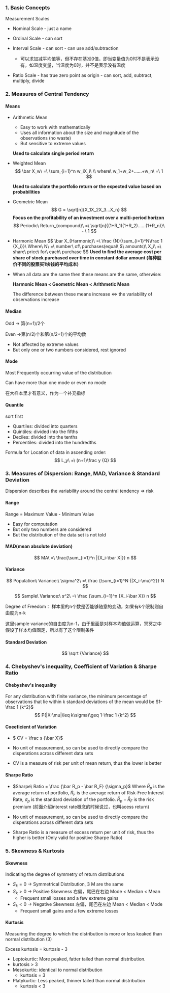 ### 1. Basic Concepts

Measurement Scales

* Nominal Scale     - just a name

* Ordinal Scale       - can sort 
* Interval Scale       - can sort - can use add/subtraction 
  * 可以求加减平均值等，但不存在基准0值，即当变量值为0时不是表示没有，如温度变量，当温度为0时，并不是表示没有温度
* Ratio Scale           - has true zero point as origin - can sort, add, subtract, multiply, divide

### 2. Measures of Central Tendency

#### Means

* Arithmetic Mean

  * Easy to work with mathematically
  * Uses all information about the size and magnitude of the observations (no waste)
  * But sensitive to extreme values

  **Used to calculate single period return**

* Weighted Mean
  $$
  \bar X_w\ =\ \sum_{i=1}^n w_iX_i\ 
  \\ where\ w_1+w_2+......+w_n\ =\ 1
  $$
  

  **Used to calculate the portfolio return or the expected value based on probabilities**

* Geometric Mean
  $$
  G = \sqrt[n]{X_1X_2X_3...X_n}
  $$
  **Focus on the profitability of an investment over a multi-period horizon**
  $$
  Periodic\ Return_{compound}\ =\ \sqrt[n]{(1+R_1)(1+R_2)......(1+R_n)}\ - \ 1
  $$
  
* Harmonic Mean
  $$
  \bar X_{Harmonic}\ =\ \frac {N}{\sum_{i=1}^N\frac 1 {X_i}}\\
  Where\ N\ =\ number\ of\ purchases(equal\ $\ amounts)\\
  X_i\ =\ share\ price\ for\ each\ purchase
  $$
  **Used to find the average cost per share of stock purchased over time in constant dollar amount (每种股价不同的股票买1块钱的平均成本)**

* When all data are the same then these means are the same, otherwise:

  **Harmonic Mean < Geometric Mean < Arithmetic Mean**

  The difference between these means increase <=> the variability of observations increase

#### Median

Odd -> 第(n+1)/2个

Even ->第(n/2)个和第(n/2+1)个的平均数

* Not affected by extreme values
* But only one or two numbers considered, rest ignored

#### Mode

Most Frequently occurring value of the distribution

Can have more than one mode or even no mode

在大样本里才有意义，作为一个补充指标

#### Quantile

sort first

* Quartiles: divided into quarters
* Quintiles: divided into the fifths
* Deciles: divided into the tenths
* Percentiles: divided into the hundredths

Formula for Location of data in ascending order:
$$
L_y\ =\ (n+1)\frac y {Q}
$$

### 3. Measures of Dispersion: Range, MAD, Variance & Standard Deviation

Dispersion describes the variability around the central tendency => risk

#### Range

Range = Maximum Value - Minimum Value

* Easy for computation
* But only two numbers are considered
* But the distribution of the data set is not told

#### MAD(mean absolute deviation)

$$
MA\ =\ \frac{\sum_{i=1}^n |{X_i-\bar X|}} n
$$

#### Variance

$$
Population\ Variance:\ \sigma^2\ =\ \frac {\sum_{i=1}^N {(X_i-\mu)^2}} N
$$

$$
Sample\ Variance:\ s^2\ =\ \frac {\sum_{i=1}^n {X_i-\bar X}} n
$$

Degree of Freedom： 样本里的n个数是否能够随意的变动，如果有k个限制则自由度为n-k

这里sample variance的自由度为n-1，由于里面是对样本均值做运算，冥冥之中假设了样本均值固定，所以有了这个限制条件

#### Standard Deviation

$$
\sqrt {Variance}
$$

### 4. Chebyshev's inequality, Coefficient of Variation & Sharpe Ratio

#### Chebyshev's inequality

For any distribution with finite variance, the minimum percentage of observations that lie within k standard deviations of the mean would be $1-\frac 1 {k^2}$
$$
P(|X-\mu|\leq k\sigma)\geq 1-\frac 1 {k^2}
$$

#### Coeeficient of Variation

* $ CV = \frac s {\bar X}$
* No unit of measurement, so can be used to directly compare the disperations across different data sets

* CV is a measure of risk per unit of mean return, thus the lower is better

#### Sharpe Ratio

* $Sharpe\ Ratio = \frac {\bar R_p - \bar R_F} {\sigma_p}$ Where $\bar R_p$ is the average return of portfolio, $\bar R_F$ is the average return of Risk-Free Interest Rate, $\sigma_p$ is the standard deviation of the portfolio. $\bar R_p - \bar R_F$ is the risk premium (前面介绍interest rate概念的时候说过，也叫acess return)
* No unit of measurement, so can be used to directly compare the disperations across different data sets

* Sharpe Ratio is a measure of excess return per unit of risk, thus the higher is better (Only valid for positive Sharpe Ratio)

### 5. Skewness & Kurtosis

#### Skewness

Indicating the degree of symmetry of return distributions

* $S_k=0$ -> Symmetrical Distribution, 3 M are the same
* $S_k>0$ -> Positive Skewness 右偏，尾巴在右边 Mode < Median < Mean
  * Frequent small losses and a few extreme gains
* $S_k<0$ -> Negative Skewness 左偏，尾巴在左边 Mean < Median < Mode
  * Frequent small gains and a few extreme losses

#### Kurtosis

Measuring the degree to which the distribution is more or less keaked than normal distribution (3)

Excess kurtosis = kurtosis - 3

*  Leptokurtic: More peaked, fatter tailed than normal distribution. 
  * kurtosis > 3
* Mesokurtic: identical to normal distribution
  * kurtosis = 3
* Platykurtic: Less peaked, thinner tailed than normal distribution
  * kurtosis < 3